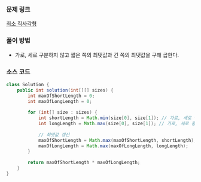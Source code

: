 ### 문제 링크
[최소 직사각형](https://school.programmers.co.kr/learn/courses/30/lessons/86491)

### 풀이 방법
- 가로, 세로 구분하지 않고 짧은 쪽의 최댓값과 긴 쪽의 최댓값을 구해 곱한다.

### 소스 코드
```java
class Solution {
    public int solution(int[][] sizes) {
        int maxOfShortLength = 0;
        int maxOfLongLength = 0;
        
        for (int[] size : sizes) {  
            int shortLength = Math.min(size[0], size[1]); // 가로, 세로 중 짧은 쪽
            int longLength = Math.max(size[0], size[1]); // 가로, 세로 중 긴 쪽
            
            // 최댓값 갱신
            maxOfShortLength = Math.max(maxOfShortLength, shortLength); 
            maxOfLongLength = Math.max(maxOfLongLength, longLength); 
        }
        
        return maxOfShortLength * maxOfLongLength;
    }
}
```